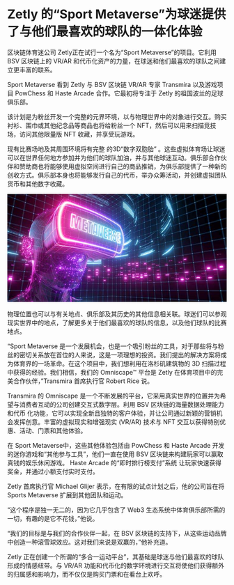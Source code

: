 # Zetly 的“Sport Metaverse”为球迷提供了与他们最喜欢的球队的一体化体验




区块链体育迷公司 Zetly正在试行一个名为“Sport Metaverse”的项目。它利用 BSV 区块链上的 VR/AR 和代币化资产的力量，在球迷和他们最喜欢的球队之间建立更丰富的联系。

Sport Metaverse 看到 Zetly 与 BSV 区块链 VR/AR 专家 Transmira 以及游戏项目 PowChess 和 Haste Arcade 合作。它最初将专注于 Zetly 的祖国波兰的足球俱乐部。

该计划是为粉丝开发一个完整的元界环境，以与物理世界中的对象进行交互。购买衬衫、围巾或其他纪念品等商品也将给粉丝一个 NFT，然后可以用来扫描竞技场，访问其他限量版 NFT 收藏，并享受玩游戏。

现有比赛场地及其周围环境将有完整 的3D“数字双胞胎” 。这些虚拟体育场让球迷可以在世界任何地方参加并为他们的球队加油，并与其他球迷互动。俱乐部合作伙伴和赞助商也将能够使用虚拟空间进行自己的商品推销，为俱乐部提供了一种新的创收方式。俱乐部本身也将能够发行自己的代币，举办众筹活动，并创建虚拟团队货币和其他数字收藏。

![3D 渲染。 霓虹灯背景。 阿凡达戴虚拟现实眼镜，电子头设备。 球员一准备比赛。 Metaverse 网络空间内的用户界面。 - 照片](16.jpg)



物理位置也可以与有关地点、俱乐部及其历史的其他信息相关联。球迷们可以参观现实世界中的地点，了解更多关于他们最喜欢的球队的信息，以及他们球队的比赛地点。

“Sport Metaverse 是一个发展机会，也是一个吸引粉丝的工具，对于那些将与粉丝的密切关系放在首位的人来说，这是一项理想的投资。我们提出的解决方案将成为体育界的一场革命。在这个项目中，我们想利用在洛杉矶建筑物的 3D 扫描过程中获得的经验。我们相信，我们的 Omniscape™ 平台是 Zetly 在体育项目中的完美合作伙伴，”Transmira 首席执行官 Robert Rice 说。

Transmira 的 Omniscape 是一个不断发展的平台，它采用真实世界的位置并为希望与消费者互动的公司创建交互式数字层。利用 BSV 区块链的海量数据处理能力和代币 化功能，它可以实现全新且独特的客户体验，并让公司通过新颖的营销机会发挥创意。丰富的虚拟现实和增强现实 (VR/AR) 技术与 NFT 交互以获得特别优惠、活动、门票和其他体验。

在 Sport Metaverse中，这些其他体验包括由 PowChess 和 Haste Arcade 开发的迷你游戏和“其他参与工具”，他们一直在使用 BSV 区块链来构建玩家可以赢取真钱的娱乐休闲游戏。 Haste Arcade 的“即时排行榜支付”系统 让玩家快速获得奖金，并通过小额支付实时支付。

Zetly 首席执行官 Michael Glijer 表示，在有限的试点计划之后，他的公司旨在将 Sports Metaverse 扩展到其他团队和运动。

“这个程序是独一无二的，因为它几乎包含了 Web3 生态系统中体育俱乐部所需的一切，有趣的是它不花钱，”他说。

“我们的目标是与我们的合作伙伴一起，在 BSV 区块链的支持下，从这些运动品牌中创造一种滚雪球效应。这对我们来说是双赢的，”他补充道。

Zetly 正在创建一个所谓的“多合一运动平台”，其基础是球迷与他们最喜欢的球队形成的情感纽带。与 VR/AR 功能和代币化的数字环境进行交互将使他们获得额外的归属感和影响力，而不仅仅是购买门票和在看台上欢呼。
